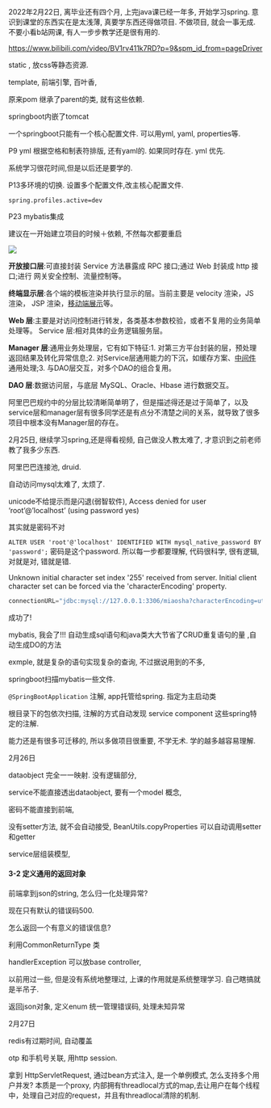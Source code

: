 

2022年2月22日, 离毕业还有四个月, 上完java课已经一年多, 开始学习spring.  意识到课堂的东西实在是太浅薄, 真要学东西还得做项目. 不做项目, 就会一事无成. 不要小看b站网课, 有人一步步教学还是很有用的. 

https://www.bilibili.com/video/BV1rv411k7RD?p=9&spm_id_from=pageDriver

static , 放css等静态资源.

template, 前端引擎, 百叶香, 

原来pom 继承了parent的类, 就有这些依赖. 

springboot内嵌了tomcat

一个springboot只能有一个核心配置文件. 可以用yml, yaml, properties等. 

P9 yml 根据空格和制表符排版,   还有yaml的. 如果同时存在. yml 优先. 

系统学习很花时间,但是以后还是要学的.

P13多环境的切换. 设置多个配置文件,改主核心配置文件. 

`spring.profiles.active=dev`

P23 mybatis集成

建议在一开始建立项目的时候＋依赖, 不然每次都要重启

![](https://pica.zhimg.com/80/v2-24a305cb13dc3f8dde283d60d3953691_1440w.jpg)

**开放接口层**:可直接封装 Service 方法暴露成 RPC 接口;通过 Web 封装成 http 接口;进行 网关安全控制、流量控制等。

**终端显示层**:各个端的模板渲染并执行显示的层。当前主要是 velocity 渲染，JS 渲染， JSP 渲染，[移动端展示](https://www.zhihu.com/search?q=移动端展示&search_source=Entity&hybrid_search_source=Entity&hybrid_search_extra={"sourceType"%3A"answer"%2C"sourceId"%3A"1769210914"})等。

**Web 层**:主要是对访问控制进行转发，各类基本参数校验，或者不复用的业务简单处理等。
Service 层:相对具体的业务逻辑服务层。

**Manager 层**:通用业务处理层，它有如下特征:1. 对第三方平台封装的层，预处理返回结果及转化异常信息;2. 对Service层通用能力的下沉，如缓存方案、[中间件](https://www.zhihu.com/search?q=中间件&search_source=Entity&hybrid_search_source=Entity&hybrid_search_extra={"sourceType"%3A"answer"%2C"sourceId"%3A"1769210914"})通用处理;3. 与DAO层交互，对多个DAO的组合复用。

**DAO 层**:数据访问层，与底层 MySQL、Oracle、Hbase 进行数据交互。

阿里巴巴规约中的分层比较清晰简单明了，但是描述得还是过于简单了，以及service层和manager层有很多同学还是有点分不清楚之间的关系，就导致了很多项目中根本没有Manager层的存在。



2月25日, 继续学习spring,还是得看视频, 自己做没人教太难了, 才意识到之前老师教了我多少东西. 

阿里巴巴连接池, druid. 

自动访问mysql太难了, 太烦了.

unicode不给提示而是闪退(弱智软件), Access denied for user ‘root’@’localhost’ (using password yes) 

其实就是密码不对

`ALTER USER 'root'@'localhost' IDENTIFIED WITH mysql_native_password BY 'password';` 密码是这个password. 所以每一步都要理解, 代码很科学, 很有逻辑, 对就是对, 错就是错. 

Unknown initial character set index '255' received from server. Initial client character set can be forced via the 'characterEncoding' property.

```java
connectionURL="jdbc:mysql://127.0.0.1:3306/miaosha?characterEncoding=utf8"
```

成功了!

mybatis, 我会了!!! 自动生成sql语句和java类大大节省了CRUD重复语句的量 ,自动生成DO的方法

exmple, 就是复杂的语句实现复杂的查询, 不过据说用到的不多, 

springboot扫描mybatis一些文件. 

`@SpringBootApplication` 注解, app托管给spring. 指定为主启动类 

根目录下的包依次扫描, 注解的方式自动发现 service component 这些spring特定的注解.

能力还是有很多可迁移的, 所以多做项目很重要, 不学无术. 学的越多越容易理解.

2月26日

dataobject 完全一一映射. 没有逻辑部分, 

service不能直接透出dataobject, 要有一个model 概念, 

密码不能直接到前端, 

没有setter方法, 就不会自动接受, BeanUtils.copyProperties 可以自动调用setter和getter

service层组装模型, 

#### 3-2 定义通用的返回对象

前端拿到json的string, 怎么归一化处理异常?

现在只有默认的错误码500.

怎么返回一个有意义的错误信息?

利用CommonReturnType 类

handlerException 可以放base controller, 

以前用过一些, 但是没有系统地整理过, 上课的作用就是系统整理学习. 自己瞎搞就是半吊子. 

返回json对象,  定义enum 统一管理错误码, 处理未知异常

2月27日

redis有过期时间, 自动覆盖

otp 和手机号关联, 用http session.

拿到 HttpServletRequest, 通过bean方式注入, 是一个单例模式, 怎么支持多个用户并发? 本质是一个proxy, 内部拥有threadlocal方式的map,去让用户在每个线程中，处理自己对应的request，并且有threadlocal清除的机制.
